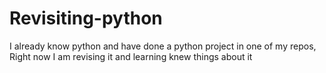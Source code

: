 # Revisiting-python
I already know python and have done a python project in one of my repos, Right now I am revising it and learning knew things about it 
